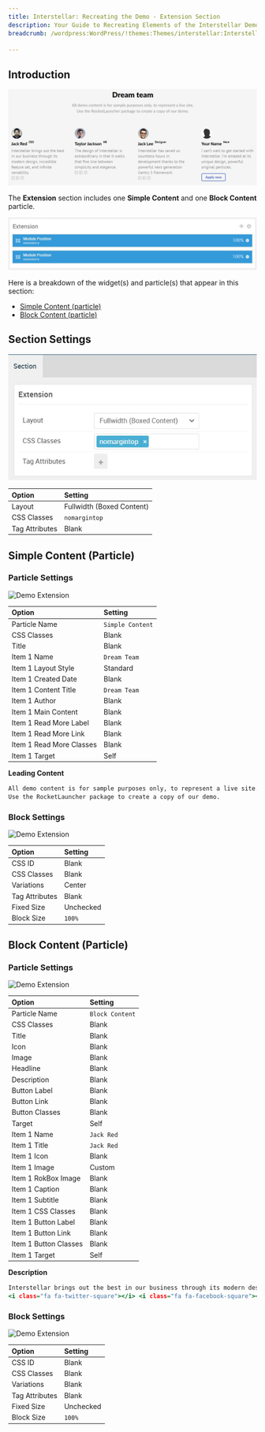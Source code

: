 ```yaml
---
title: Interstellar: Recreating the Demo - Extension Section
description: Your Guide to Recreating Elements of the Interstellar Demo for WordPress
breadcrumb: /wordpress:WordPress/!themes:Themes/interstellar:Interstellar

---
```


## Introduction

![](assets/demo_7.jpeg)

The **Extension** section includes one **Simple Content** and one **Block Content** particle.

![](assets/home_extension.jpeg)

Here is a breakdown of the widget(s) and particle(s) that appear in this section:

* [Simple Content (particle)](#owl-carousel-(particle))
* [Block Content (particle)](#block-content-(particle))

## Section Settings

![](assets/demo_extension_settings.jpeg)

| Option           | Setting                   |
| :--------------- | :----------               |
| Layout           | Fullwidth (Boxed Content) |
| CSS Classes      | `nomargintop`             |
| Tag Attributes   | Blank                     |

## Simple Content (Particle)

### Particle Settings

![Demo Extension](demo_extension_1.jpeg)

| Option                   | Setting          |
| :-----                   | :-----           |
| Particle Name            | `Simple Content` |
| CSS Classes              | Blank            |
| Title                    | Blank            |
| Item 1 Name              | `Dream Team`     |
| Item 1 Layout Style      | Standard         |
| Item 1 Created Date      | Blank            |
| Item 1 Content Title     | `Dream Team`     |
| Item 1 Author            | Blank            |
| Item 1 Main Content      | Blank            |
| Item 1 Read More Label   | Blank            |
| Item 1 Read More Link    | Blank            |
| Item 1 Read More Classes | Blank            |
| Item 1 Target            | Self             |

**Leading Content**

~~~ .html
All demo content is for sample purposes only, to represent a live site.</br>
Use the RocketLauncher package to create a copy of our demo.
~~~

### Block Settings

![Demo Extension](demo_extension_2.jpeg)

| Option         | Setting   |
| :-----         | :-----    |
| CSS ID         | Blank     |
| CSS Classes    | Blank     |
| Variations     | Center    |
| Tag Attributes | Blank     |
| Fixed Size     | Unchecked |
| Block Size     | `100%`    |

## Block Content (Particle)

### Particle Settings

![Demo Extension](demo_extension_3.jpeg)

| Option                | Setting         |
| :-----                | :-----          |
| Particle Name         | `Block Content` |
| CSS Classes           | Blank           |
| Title                 | Blank           |
| Icon                  | Blank           |
| Image                 | Blank           |
| Headline              | Blank           |
| Description           | Blank           |
| Button Label          | Blank           |
| Button Link           | Blank           |
| Button Classes        | Blank           |
| Target                | Self            |
| Item 1 Name           | `Jack Red`      |
| Item 1 Title          | `Jack Red`      |
| Item 1 Icon           | Blank           |
| Item 1 Image          | Custom          |
| Item 1 RokBox Image   | Blank           |
| Item 1 Caption        | Blank           |
| Item 1 Subtitle       | Blank           |
| Item 1 CSS Classes    | Blank           |
| Item 1 Button Label   | Blank           |
| Item 1 Button Link    | Blank           |
| Item 1 Button Classes | Blank           |
| Item 1 Target         | Self            |

**Description**

~~~ .html
Interstellar brings out the best in our business through its modern design, incredible feature set, and infinite versatility.<br />
<i class="fa fa-twitter-square"></i> <i class="fa fa-facebook-square"></i> <i class="fa fa-linkedin-square"></i>
~~~

### Block Settings

![Demo Extension](demo_extension_4.jpeg)

| Option         | Setting   |
| :-----         | :-----    |
| CSS ID         | Blank     |
| CSS Classes    | Blank     |
| Variations     | Blank     |
| Tag Attributes | Blank     |
| Fixed Size     | Unchecked |
| Block Size     | `100%`    |
